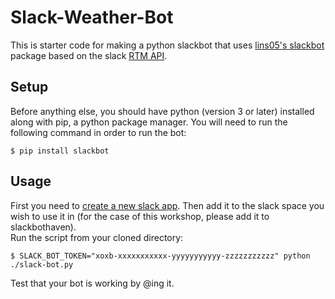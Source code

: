 # Slack-Weather-Bot
This is starter code for making a python slackbot that uses [lins05's slackbot] package based on the slack [RTM API]. 
## Setup
Before anything else, you should have python (version 3 or later) installed along with pip, a python package manager. You will need to run the following command in order to run the bot:
```
$ pip install slackbot
```
## Usage
First you need to [create a new slack app]. Then add it to the slack space you wish to use it in (for the case of this workshop, please add it to slackbothaven).    
Run the script from your cloned directory:
```
$ SLACK_BOT_TOKEN="xoxb-xxxxxxxxxxx-yyyyyyyyyyy-zzzzzzzzzzz" python ./slack-bot.py
```
Test that your bot is working by @ing it.

[lins05's slackbot]: <https://github.com/lins05/slackbot>
[RTM API]: <https://api.slack.com/rtm>
[create a new slack app]: <https://api.slack.com/apps>
